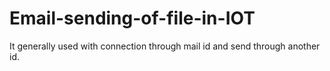 # Email-sending-of-file-in-IOT
It generally used with connection through mail id and send through another id.
